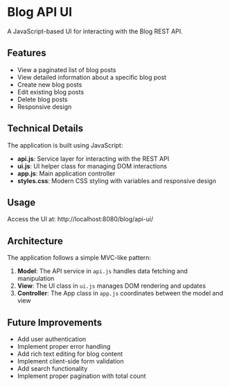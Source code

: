 # Blog API UI

A JavaScript-based UI for interacting with the Blog REST API.

## Features

- View a paginated list of blog posts
- View detailed information about a specific blog post
- Create new blog posts
- Edit existing blog posts
- Delete blog posts
- Responsive design

## Technical Details

The application is built using JavaScript:

- **api.js**: Service layer for interacting with the REST API
- **ui.js**: UI helper class for managing DOM interactions
- **app.js**: Main application controller
- **styles.css**: Modern CSS styling with variables and responsive design

## Usage

Access the UI at: http://localhost:8080/blog/api-ui/

## Architecture

The application follows a simple MVC-like pattern:

1. **Model**: The API service in `api.js` handles data fetching and manipulation
2. **View**: The UI class in `ui.js` manages DOM rendering and updates
3. **Controller**: The App class in `app.js` coordinates between the model and view

## Future Improvements

- Add user authentication
- Implement proper error handling
- Add rich text editing for blog content
- Implement client-side form validation
- Add search functionality
- Implement proper pagination with total count
